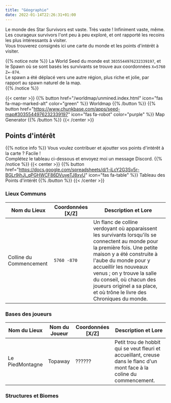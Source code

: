 ```yaml
---
title: "Géographie"
date: 2022-01-14T22:26:31+01:00
---
```


Le monde des Star Survivors est vaste. Très vaste ! Infiniment vaste, même. Les courageux survivors l'ont peu à peu exploré, et ont rapporté les recoins les plus intéressants à visiter.  
Vous trouverez consignés ici une carte du monde et les points d'intérêt à visiter.

{{% notice note %}}
La World Seed du monde est `3035544976232339197`, et le Spawn où se sont basés les survivants se trouve aux coordonnées `X=5760 Z=-874`.  
Le spawn a été déplacé vers une autre région, plus riche et jolie, par rapport au spawn naturel de la map.  
{{% /notice %}}

{{< center >}}
{{% button href="/worldmap/unmined.index.html" icon="fas fa-map-marked-alt" color="green" %}} Worldmap {{% /button %}}
{{% button href="https://www.chunkbase.com/apps/seed-map#3035544976232339197" icon="fas fa-robot" color="purple" %}} Map Generator {{% /button %}}
{{< /center >}}

## Points d'intérêt

{{% notice info %}}
Vous voulez contribuer et ajoutter vos points d'intérêt à la carte ? Facile !  
Complétez le tableau ci-dessous et envoyez moi un message Discord.
{{% /notice %}}
{{< center >}}
{{% button href="https://docs.google.com/spreadsheets/d/1-iLcY2G3Sv5r-BGLr9jhJj_qPGHWCF86DVuyeTJ8xyU" icon="fas fa-table" %}} Tableau des Points d'intérêt {{% /button %}}
{{< /center >}}

### Lieux Communs

| Nom du Lieux | Coordonnées [X/Z] | Description et Lore |
| --- | --- | --- |
| Colline du Commencement | `5760 -870` | Un flanc de colline verdoyant où apparaissent les survivants lorsqu'ils se connectent au monde pour la première fois. Une petite maison y a été construite à l'aube du monde pour y accueillir les nouveaux venus ; on y trouve la salle du conseil, où chacun des joueurs originel a sa place, et où trône le livre des Chroniques du monde.|

### Bases des joueurs
| Nom du Lieux | Nom du Joueur | Coordonnées [X/Z] | Description et Lore |
| --- | --- | --- | --- |
| Le PiedMontagne | Topaway | ?????? | Petit trou de hobbit qui se veut fleuri et accueillant, creuse dans le flanc d'un mont face à la coline du commencement. |
### Structures et Biomes
